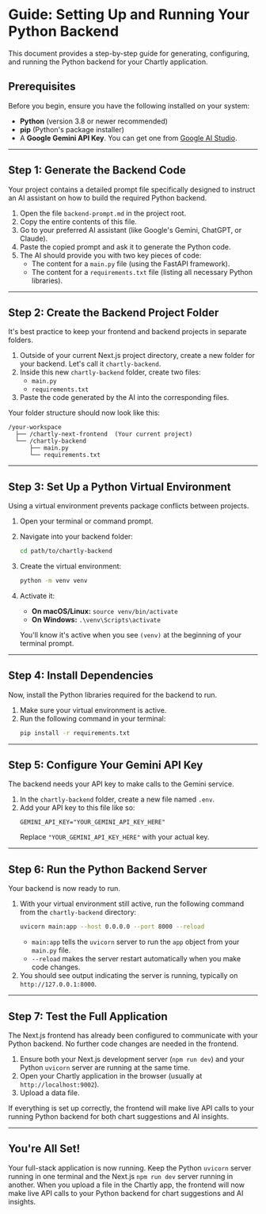 # Guide: Setting Up and Running Your Python Backend

This document provides a step-by-step guide for generating, configuring, and running the Python backend for your Chartly application.

## Prerequisites

Before you begin, ensure you have the following installed on your system:
- **Python** (version 3.8 or newer recommended)
- **pip** (Python's package installer)
- A **Google Gemini API Key**. You can get one from [Google AI Studio](https://aistudio.google.com/app/apikey).

---

## Step 1: Generate the Backend Code

Your project contains a detailed prompt file specifically designed to instruct an AI assistant on how to build the required Python backend.

1.  Open the file `backend-prompt.md` in the project root.
2.  Copy the entire contents of this file.
3.  Go to your preferred AI assistant (like Google's Gemini, ChatGPT, or Claude).
4.  Paste the copied prompt and ask it to generate the Python code.
5.  The AI should provide you with two key pieces of code:
    *   The content for a `main.py` file (using the FastAPI framework).
    *   The content for a `requirements.txt` file (listing all necessary Python libraries).

---

## Step 2: Create the Backend Project Folder

It's best practice to keep your frontend and backend projects in separate folders.

1.  Outside of your current Next.js project directory, create a new folder for your backend. Let's call it `chartly-backend`.
2.  Inside this new `chartly-backend` folder, create two files:
    *   `main.py`
    *   `requirements.txt`
3.  Paste the code generated by the AI into the corresponding files.

Your folder structure should now look like this:
```
/your-workspace
  ├── /chartly-next-frontend  (Your current project)
  └── /chartly-backend
      ├── main.py
      └── requirements.txt
```

---

## Step 3: Set Up a Python Virtual Environment

Using a virtual environment prevents package conflicts between projects.

1.  Open your terminal or command prompt.
2.  Navigate into your backend folder:
    ```bash
    cd path/to/chartly-backend
    ```
3.  Create the virtual environment:
    ```bash
    python -m venv venv
    ```
4.  Activate it:
    *   **On macOS/Linux:** `source venv/bin/activate`
    *   **On Windows:** `.\venv\Scripts\activate`

    You'll know it's active when you see `(venv)` at the beginning of your terminal prompt.

---

## Step 4: Install Dependencies

Now, install the Python libraries required for the backend to run.

1.  Make sure your virtual environment is active.
2.  Run the following command in your terminal:
    ```bash
    pip install -r requirements.txt
    ```

---

## Step 5: Configure Your Gemini API Key

The backend needs your API key to make calls to the Gemini service.

1.  In the `chartly-backend` folder, create a new file named `.env`.
2.  Add your API key to this file like so:
    ```
    GEMINI_API_KEY="YOUR_GEMINI_API_KEY_HERE"
    ```
    Replace `"YOUR_GEMINI_API_KEY_HERE"` with your actual key.

---

## Step 6: Run the Python Backend Server

Your backend is now ready to run.

1.  With your virtual environment still active, run the following command from the `chartly-backend` directory:
    ```bash
    uvicorn main:app --host 0.0.0.0 --port 8000 --reload
    ```
    *   `main:app` tells the `uvicorn` server to run the `app` object from your `main.py` file.
    *   `--reload` makes the server restart automatically when you make code changes.
2.  You should see output indicating the server is running, typically on `http://127.0.0.1:8000`.

---

## Step 7: Test the Full Application

The Next.js frontend has already been configured to communicate with your Python backend. No further code changes are needed in the frontend.

1.  Ensure both your Next.js development server (`npm run dev`) and your Python `uvicorn` server are running at the same time.
2.  Open your Chartly application in the browser (usually at `http://localhost:9002`).
3.  Upload a data file.

If everything is set up correctly, the frontend will make live API calls to your running Python backend for both chart suggestions and AI insights.

---

## You're All Set!

Your full-stack application is now running. Keep the Python `uvicorn` server running in one terminal and the Next.js `npm run dev` server running in another. When you upload a file in the Chartly app, the frontend will now make live API calls to your Python backend for chart suggestions and AI insights.